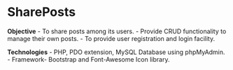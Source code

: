 # SharePosts
**Objective** - To share posts among its users.
              - Provide CRUD functionality to manage their own posts.
              - To provide user registration and login facility.
              
**Technologies** - PHP, PDO extension, MySQL Database using phpMyAdmin.
                 - Framework- Bootstrap and Font-Awesome Icon library.
                 

              
